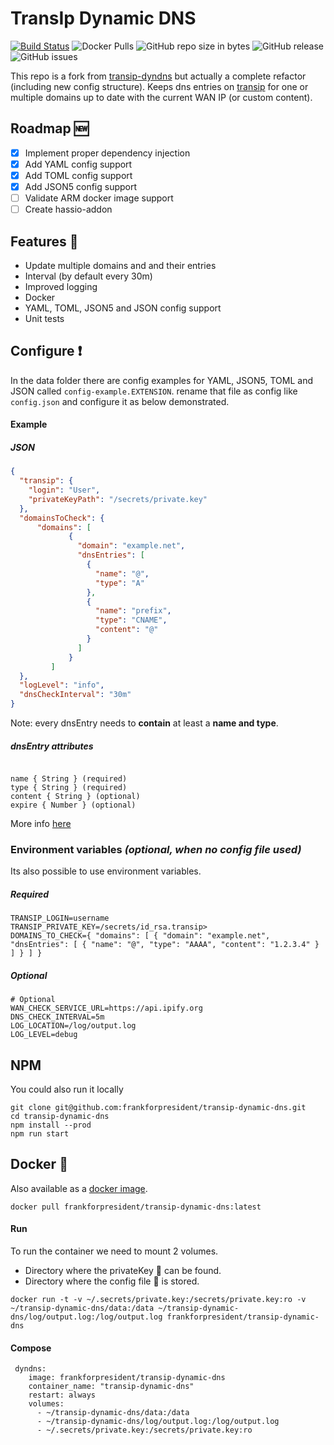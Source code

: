 # TransIp Dynamic DNS
[![Build Status](https://travis-ci.com/frankforpresident/transip-dynamic-dns.svg?branch=master)](https://travis-ci.com/frankforpresident/transip-dynamic-dns)
![Docker Pulls](https://img.shields.io/docker/pulls/frankforpresident/transip-dynamic-dns.svg)
![GitHub repo size in bytes](https://img.shields.io/github/repo-size/frankforpresident/transip-dynamic-dns.svg)
![GitHub release](https://img.shields.io/github/release/frankforpresident/transip-dynamic-dns.svg)
![GitHub issues](https://img.shields.io/github/issues/frankforpresident/transip-dynamic-dns.svg)

This repo is a fork from [transip-dyndns](https://github.com/RolfKoenders/transip-dyndns) but actually a complete refactor (including new config structure).
Keeps dns entries on [transip](http://www.transip.nl) for one or multiple domains up to date with the current WAN IP (or custom content). 

## Roadmap :new:
- [X] Implement proper dependency injection
- [X] Add YAML config support
- [X] Add TOML config support
- [X] Add JSON5 config support
- [ ] Validate ARM docker image support
- [ ] Create hassio-addon

## Features :mega:
- Update multiple domains and and their entries
- Interval (by default every 30m)
- Improved logging
- Docker
- YAML, TOML, JSON5 and JSON config support
- Unit tests

## Configure :heavy_exclamation_mark:
In the data folder there are config examples for YAML, JSON5, TOML and JSON called `config-example.EXTENSION`. rename that file as config like `config.json` and configure it as below demonstrated. 

#### Example
##### JSON
```json
{
  "transip": {
    "login": "User",
    "privateKeyPath": "/secrets/private.key"
  },
  "domainsToCheck": {
      "domains": [
             {
               "domain": "example.net",
               "dnsEntries": [
                 {
                   "name": "@",
                   "type": "A"
                 },
                 {
                   "name": "prefix",
                   "type": "CNAME",
                   "content": "@"
                 }
               ]
             }
         ]
  },
  "logLevel": "info",
  "dnsCheckInterval": "30m"
}
```
Note: every dnsEntry needs to **contain** at least a **name and type**.

##### dnsEntry attributes
````

name { String } (required)
type { String } (required)
content { String } (optional)
expire { Number } (optional)

````
More info [here](https://www.npmjs.com/package/transip#transipinstancedomainservicesetdnsentries)

### Environment variables *(optional, when no config file used)*

Its also possible to use environment variables.

##### Required
```
TRANSIP_LOGIN=username
TRANSIP_PRIVATE_KEY=/secrets/id_rsa.transip>
DOMAINS_TO_CHECK={ "domains": [ { "domain": "example.net", "dnsEntries": [ { "name": "@", "type": "AAAA", "content": "1.2.3.4" } ] } ] }
```

##### Optional
```
# Optional
WAN_CHECK_SERVICE_URL=https://api.ipify.org
DNS_CHECK_INTERVAL=5m
LOG_LOCATION=/log/output.log
LOG_LEVEL=debug
```

## NPM
You could also run it locally

```
git clone git@github.com:frankforpresident/transip-dynamic-dns.git
cd transip-dynamic-dns
npm install --prod
npm run start
```

## Docker :whale:
Also available as a [docker image](https://hub.docker.com/r/frankforpresident/transip-dynamic-dns/).

```
docker pull frankforpresident/transip-dynamic-dns:latest
```

#### Run
To run the container we need to mount 2 volumes.
* Directory where the privateKey :key: can be found.
* Directory where the config file :page_facing_up: is stored.

```
docker run -t -v ~/.secrets/private.key:/secrets/private.key:ro -v ~/transip-dynamic-dns/data:/data ~/transip-dynamic-dns/log/output.log:/log/output.log frankforpresident/transip-dynamic-dns
```

#### Compose

```
 dyndns:
    image: frankforpresident/transip-dynamic-dns
    container_name: "transip-dynamic-dns"
    restart: always
    volumes:
      - ~/transip-dynamic-dns/data:/data
      - ~/transip-dynamic-dns/log/output.log:/log/output.log
      - ~/.secrets/private.key:/secrets/private.key:ro
```
